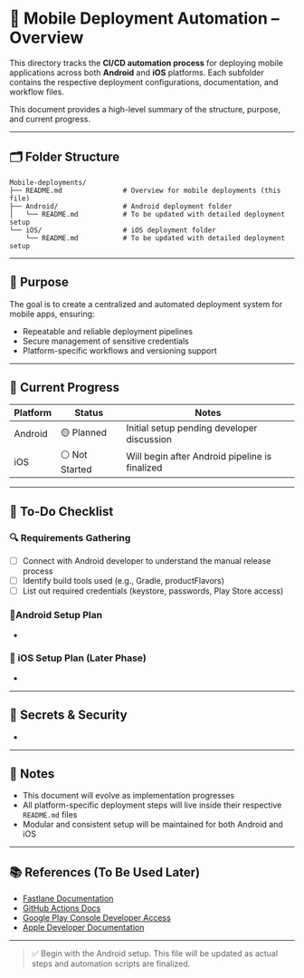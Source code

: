 # 📁 Mobile Deployment Automation – Overview

This directory tracks the **CI/CD automation process** for deploying mobile applications across both **Android** and **iOS** platforms. Each subfolder contains the respective deployment configurations, documentation, and workflow files.

This document provides a high-level summary of the structure, purpose, and current progress.

---

## 🗂 Folder Structure

```
Mobile-deployments/
├── README.md               # Overview for mobile deployments (this file)
├── Android/                # Android deployment folder
│   └── README.md           # To be updated with detailed deployment setup
└── iOS/                    # iOS deployment folder
    └── README.md           # To be updated with detailed deployment setup
```

---

## 🎯 Purpose

The goal is to create a centralized and automated deployment system for mobile apps, ensuring:

* Repeatable and reliable deployment pipelines
* Secure management of sensitive credentials
* Platform-specific workflows and versioning support

---

## 📌 Current Progress

| Platform | Status        | Notes                                          |
| -------- | ------------- | ---------------------------------------------- |
| Android  | 🟡 Planned    | Initial setup pending developer discussion     |
| iOS      | ⚪ Not Started | Will begin after Android pipeline is finalized |

---

## 📝 To-Do Checklist

### 🔍 Requirements Gathering

* [ ] Connect with Android developer to understand the manual release process
* [ ] Identify build tools used (e.g., Gradle, productFlavors)
* [ ] List out required credentials (keystore, passwords, Play Store access)

### 📱Android Setup Plan

* 

### 🍏 iOS Setup Plan (Later Phase)

* 

---

## 🔐 Secrets & Security 

* 

---

## 📎 Notes

* This document will evolve as implementation progresses
* All platform-specific deployment steps will live inside their respective `README.md` files
* Modular and consistent setup will be maintained for both Android and iOS

---

## 📚 References (To Be Used Later)

* [Fastlane Documentation](https://docs.fastlane.tools/)
* [GitHub Actions Docs](https://docs.github.com/en/actions)
* [Google Play Console Developer Access](https://developer.android.com/distribute/console)
* [Apple Developer Documentation](https://developer.apple.com/documentation/)

---

> ✅ Begin with the Android setup. This file will be updated as actual steps and automation scripts are finalized.
